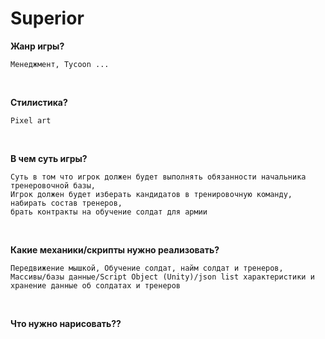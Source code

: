 # Superior

**Жанр игры?**<br>
~~~
Менеджмент, Tycoon ...
~~~
<br>

**Стилистика?**
~~~
Pixel art
~~~
<br>


**В чем суть игры?**
~~~
Суть в том что игрок должен будет выполнять обязанности начальника тренеровочной базы,
Игрок должен будет изберать кандидатов в тренировочную команду, набирать состав тренеров,
брать контракты на обучение солдат для армии
~~~
<br>

**Какие механики/скрипты нужно реализовать?**
~~~
Передвижение мышкой, Обучение солдат, найм солдат и тренеров, 
Массивы/базы данные/Script Object (Unity)/json list характеристики и хранение данные об солдатах и тренеров

~~~
<br>

**Что нужно нарисовать??**
~~~

~~~
